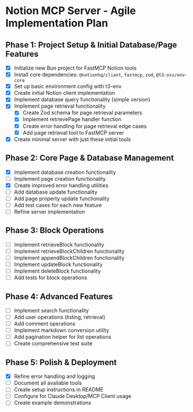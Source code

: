 # Notion MCP Server - Agile Implementation Plan

## Phase 1: Project Setup & Initial Database/Page Features

- [x] Initialize new Bun project for FastMCP Notion tools
- [x] Install core dependencies: `@notionhq/client`, `fastmcp`, `zod`, `@t3-oss/env-core`
- [x] Set up basic environment config with t3-env
- [x] Create initial Notion client implementation
- [x] Implement database query functionality (simple version)
- [x] Implement page retrieval functionality
  - [x] Create Zod schema for page retrieval parameters
  - [x] Implement retrievePage handler function
  - [x] Create error handling for page retrieval edge cases
  - [x] Add page retrieval tool to FastMCP server
- [x] Create minimal server with just these initial tools

## Phase 2: Core Page & Database Management

- [x] Implement database creation functionality
- [ ] Implement page creation functionality
- [x] Create improved error handling utilities
- [ ] Add database update functionality
- [ ] Add page property update functionality
- [ ] Add test cases for each new feature
- [ ] Refine server implementation

## Phase 3: Block Operations

- [ ] Implement retrieveBlock functionality
- [ ] Implement retrieveBlockChildren functionality
- [ ] Implement appendBlockChildren functionality
- [ ] Implement updateBlock functionality
- [ ] Implement deleteBlock functionality
- [ ] Add tests for block operations

## Phase 4: Advanced Features

- [ ] Implement search functionality
- [ ] Add user operations (listing, retrieval)
- [ ] Add comment operations
- [ ] Implement markdown conversion utility
- [ ] Add pagination helper for list operations
- [ ] Create comprehensive test suite

## Phase 5: Polish & Deployment

- [x] Refine error handling and logging
- [ ] Document all available tools
- [ ] Create setup instructions in README
- [ ] Configure for Claude Desktop/MCP Client usage
- [ ] Create example demonstrations
